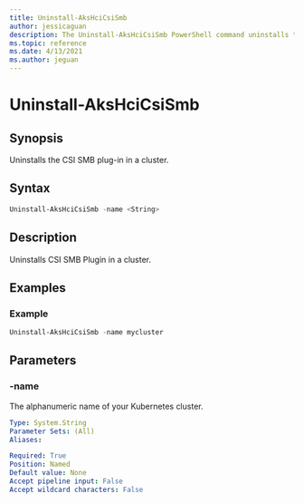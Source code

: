 ```yaml
---
title: Uninstall-AksHciCsiSmb
author: jessicaguan
description: The Uninstall-AksHciCsiSmb PowerShell command uninstalls the CSI SMB plug-in in a cluster.
ms.topic: reference
ms.date: 4/13/2021
ms.author: jeguan
---
```


# Uninstall-AksHciCsiSmb

## Synopsis
Uninstalls the CSI SMB plug-in in a cluster.

## Syntax

```powershell
Uninstall-AksHciCsiSmb -name <String>                       
```

## Description
Uninstalls CSI SMB Plugin in a cluster.

## Examples

### Example

```PowerShell
Uninstall-AksHciCsiSmb -name mycluster
```

## Parameters

### -name
The alphanumeric name of your Kubernetes cluster.

```yaml
Type: System.String
Parameter Sets: (All)
Aliases:

Required: True
Position: Named
Default value: None
Accept pipeline input: False
Accept wildcard characters: False
```


